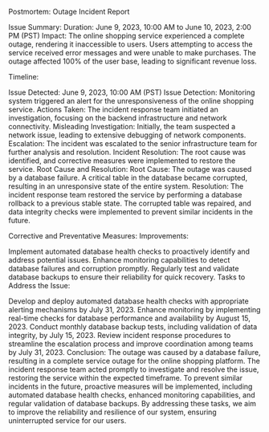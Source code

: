 Postmortem: Outage Incident Report

Issue Summary:
Duration: June 9, 2023, 10:00 AM to June 10, 2023, 2:00 PM (PST)
Impact: The online shopping service experienced a complete outage, rendering it inaccessible to users. Users attempting to access the service received error messages and were unable to make purchases. The outage affected 100% of the user base, leading to significant revenue loss.

Timeline:

Issue Detected: June 9, 2023, 10:00 AM (PST)
Issue Detection: Monitoring system triggered an alert for the unresponsiveness of the online shopping service.
Actions Taken: The incident response team initiated an investigation, focusing on the backend infrastructure and network connectivity.
Misleading Investigation: Initially, the team suspected a network issue, leading to extensive debugging of network components.
Escalation: The incident was escalated to the senior infrastructure team for further analysis and resolution.
Incident Resolution: The root cause was identified, and corrective measures were implemented to restore the service.
Root Cause and Resolution:
Root Cause: The outage was caused by a database failure. A critical table in the database became corrupted, resulting in an unresponsive state of the entire system.
Resolution: The incident response team restored the service by performing a database rollback to a previous stable state. The corrupted table was repaired, and data integrity checks were implemented to prevent similar incidents in the future.

Corrective and Preventative Measures:
Improvements:

Implement automated database health checks to proactively identify and address potential issues.
Enhance monitoring capabilities to detect database failures and corruption promptly.
Regularly test and validate database backups to ensure their reliability for quick recovery.
Tasks to Address the Issue:

Develop and deploy automated database health checks with appropriate alerting mechanisms by July 31, 2023.
Enhance monitoring by implementing real-time checks for database performance and availability by August 15, 2023.
Conduct monthly database backup tests, including validation of data integrity, by July 15, 2023.
Review incident response procedures to streamline the escalation process and improve coordination among teams by July 31, 2023.
Conclusion:
The outage was caused by a database failure, resulting in a complete service outage for the online shopping platform. The incident response team acted promptly to investigate and resolve the issue, restoring the service within the expected timeframe. To prevent similar incidents in the future, proactive measures will be implemented, including automated database health checks, enhanced monitoring capabilities, and regular validation of database backups. By addressing these tasks, we aim to improve the reliability and resilience of our system, ensuring uninterrupted service for our users.

